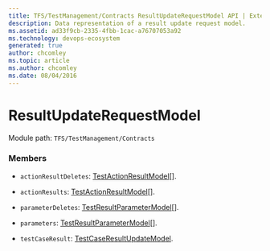 ```yaml
---
title: TFS/TestManagement/Contracts ResultUpdateRequestModel API | Extensions for Azure DevOps Services
description: Data representation of a result update request model.
ms.assetid: ad33f9cb-2335-4fbb-1cac-a76707053a92
ms.technology: devops-ecosystem
generated: true
author: chcomley
ms.topic: article
ms.author: chcomley
ms.date: 08/04/2016
---
```


# ResultUpdateRequestModel

Module path: `TFS/TestManagement/Contracts`


### Members

* `actionResultDeletes`: [TestActionResultModel](../../../TFS/TestManagement/Contracts/TestActionResultModel.md)[]. 

* `actionResults`: [TestActionResultModel](../../../TFS/TestManagement/Contracts/TestActionResultModel.md)[]. 

* `parameterDeletes`: [TestResultParameterModel](../../../TFS/TestManagement/Contracts/TestResultParameterModel.md)[]. 

* `parameters`: [TestResultParameterModel](../../../TFS/TestManagement/Contracts/TestResultParameterModel.md)[]. 

* `testCaseResult`: [TestCaseResultUpdateModel](../../../TFS/TestManagement/Contracts/TestCaseResultUpdateModel.md). 

